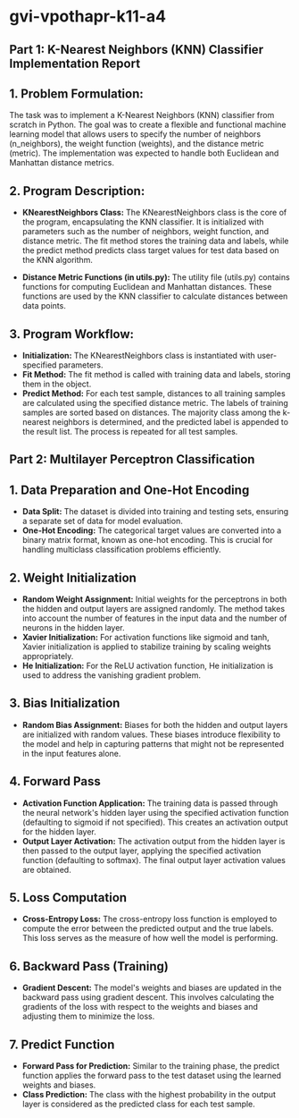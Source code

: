 # gvi-vpothapr-k11-a4

## Part 1: K-Nearest Neighbors (KNN) Classifier Implementation Report

## 1. Problem Formulation:
The task was to implement a K-Nearest Neighbors (KNN) classifier from scratch in Python. The goal was to create a flexible and functional machine learning model that allows users to specify the number of neighbors (n_neighbors), the weight function (weights), and the distance metric (metric). The implementation was expected to handle both Euclidean and Manhattan distance metrics.

## 2. Program Description:

- **KNearestNeighbors Class:** The KNearestNeighbors class is the core of the program, encapsulating the KNN classifier. It is initialized with parameters such as the number of neighbors, weight function, and distance metric. The fit method stores the training data and labels, while the predict method predicts class target values for test data based on the KNN algorithm.

- **Distance Metric Functions (in utils.py):** The utility file (utils.py) contains functions for computing Euclidean and Manhattan distances. These functions are used by the KNN classifier to calculate distances between data points.

## 3. Program Workflow:

- **Initialization:** The KNearestNeighbors class is instantiated with user-specified parameters.
- **Fit Method:**  The fit method is called with training data and labels, storing them in the object.
- **Predict Method:** For each test sample, distances to all training samples are calculated using the specified distance metric. The labels of training samples are sorted based on distances. The majority class among the k-nearest neighbors is determined, and the predicted label is appended to the result list. The process is repeated for all test samples.


## Part 2: Multilayer Perceptron Classification

## 1. Data Preparation and One-Hot Encoding
- **Data Split:** The dataset is divided into training and testing sets, ensuring a separate set of data for model evaluation.
- **One-Hot Encoding:** The categorical target values are converted into a binary matrix format, known as one-hot encoding. This is crucial for handling multiclass classification problems efficiently.

## 2. Weight Initialization
- **Random Weight Assignment:** Initial weights for the perceptrons in both the hidden and output layers are assigned randomly. The method takes into account the number of features in the input data and the number of neurons in the hidden layer.
- **Xavier Initialization:** For activation functions like sigmoid and tanh, Xavier initialization is applied to stabilize training by scaling weights appropriately.
- **He Initialization:** For the ReLU activation function, He initialization is used to address the vanishing gradient problem.

## 3. Bias Initialization
- **Random Bias Assignment:** Biases for both the hidden and output layers are initialized with random values. These biases introduce flexibility to the model and help in capturing patterns that might not be represented in the input features alone.

## 4. Forward Pass
- **Activation Function Application:** The training data is passed through the neural network's hidden layer using the specified activation function (defaulting to sigmoid if not specified). This creates an activation output for the hidden layer.
- **Output Layer Activation:** The activation output from the hidden layer is then passed to the output layer, applying the specified activation function (defaulting to softmax). The final output layer activation values are obtained.

## 5. Loss Computation
- **Cross-Entropy Loss:** The cross-entropy loss function is employed to compute the error between the predicted output and the true labels. This loss serves as the measure of how well the model is performing.

## 6. Backward Pass (Training)
- **Gradient Descent:** The model's weights and biases are updated in the backward pass using gradient descent. This involves calculating the gradients of the loss with respect to the weights and biases and adjusting them to minimize the loss.

## 7. Predict Function
- **Forward Pass for Prediction:** Similar to the training phase, the predict function applies the forward pass to the test dataset using the learned weights and biases.
- **Class Prediction:** The class with the highest probability in the output layer is considered as the predicted class for each test sample.
